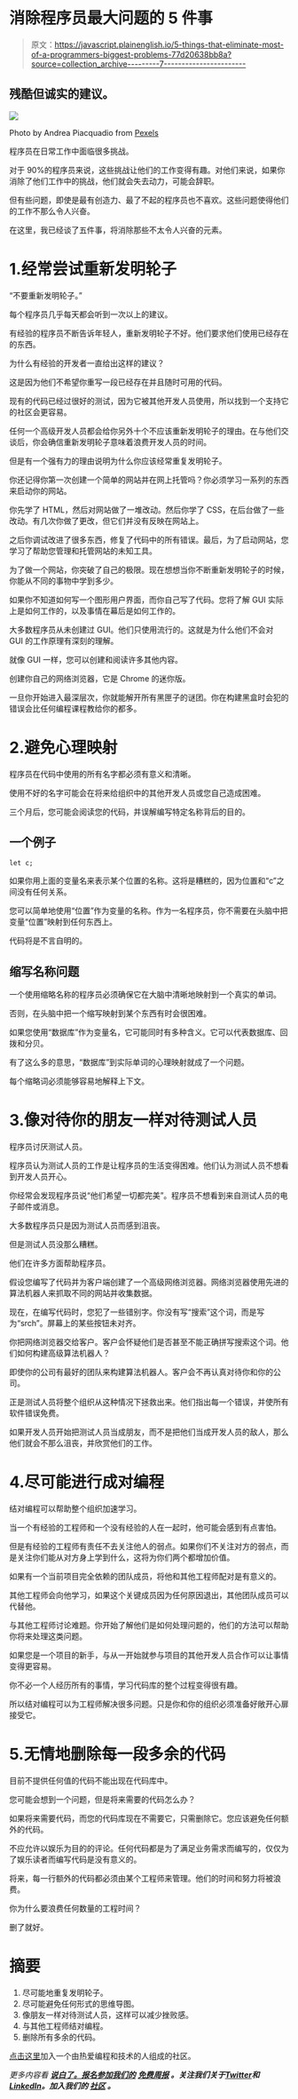 # 消除程序员最大问题的 5 件事

> 原文：<https://javascript.plainenglish.io/5-things-that-eliminate-most-of-a-programmers-biggest-problems-77d20638bb8a?source=collection_archive---------7----------------------->

## 残酷但诚实的建议。

![](img/e52e36c511c192f6b5cf0908047bbe69.png)

Photo by Andrea Piacquadio from [Pexels](https://www.pexels.com/photo/bearded-man-in-black-leather-jacket-3775534/)

程序员在日常工作中面临很多挑战。

对于 90%的程序员来说，这些挑战让他们的工作变得有趣。对他们来说，如果你消除了他们工作中的挑战，他们就会失去动力，可能会辞职。

但有些问题，即使是最有创造力、最了不起的程序员也不喜欢。这些问题使得他们的工作不那么令人兴奋。

在这里，我已经谈了五件事，将消除那些不太令人兴奋的元素。

# 1.经常尝试重新发明轮子

“不要重新发明轮子。”

每个程序员几乎每天都会听到一次以上的建议。

有经验的程序员不断告诉年轻人，重新发明轮子不好。他们要求他们使用已经存在的东西。

为什么有经验的开发者一直给出这样的建议？

这是因为他们不希望你重写一段已经存在并且随时可用的代码。

现有的代码已经过很好的测试，因为它被其他开发人员使用，所以找到一个支持它的社区会更容易。

任何一个高级开发人员都会给你另外十个不应该重新发明轮子的理由。在与他们交谈后，你会确信重新发明轮子意味着浪费开发人员的时间。

但是有一个强有力的理由说明为什么你应该经常重复发明轮子。

你还记得你第一次创建一个简单的网站并在网上托管吗？你必须学习一系列的东西来启动你的网站。

你先学了 HTML，然后对网站做了一堆改动。然后你学了 CSS，在后台做了一些改动。有几次你做了更改，但它们并没有反映在网站上。

之后你调试改进了很多东西，修复了代码中的所有错误。最后，为了启动网站，您学习了帮助您管理和托管网站的未知工具。

为了做一个网站，你突破了自己的极限。现在想想当你不断重新发明轮子的时候，你能从不同的事物中学到多少。

如果你不知道如何写一个图形用户界面，而你自己写了代码。您将了解 GUI 实际上是如何工作的，以及事情在幕后是如何工作的。

大多数程序员从未创建过 GUI。他们只使用流行的。这就是为什么他们不会对 GUI 的工作原理有深刻的理解。

就像 GUI 一样，您可以创建和阅读许多其他内容。

创建你自己的网络浏览器，它是 Chrome 的迷你版。

一旦你开始进入最深层次，你就能解开所有黑匣子的谜团。你在构建黑盒时会犯的错误会比任何编程课程教给你的都多。

# 2.避免心理映射

程序员在代码中使用的所有名字都必须有意义和清晰。

使用不好的名字可能会在将来给组织中的其他开发人员或您自己造成困难。

三个月后，您可能会阅读您的代码，并误解编写特定名称背后的目的。

## 一个例子

```
let c;
```

如果你用上面的变量名来表示某个位置的名称。这将是糟糕的，因为位置和“c”之间没有任何关系。

您可以简单地使用“位置”作为变量的名称。作为一名程序员，你不需要在头脑中把变量“位置”映射到任何东西上。

代码将是不言自明的。

## 缩写名称问题

一个使用缩略名称的程序员必须确保它在大脑中清晰地映射到一个真实的单词。

否则，在头脑中把一个缩写映射到某个东西有时会很困难。

如果您使用“数据库”作为变量名，它可能同时有多种含义。它可以代表数据库、回拨和分贝。

有了这么多的意思，“数据库”到实际单词的心理映射就成了一个问题。

每个缩略词必须能够容易地解释上下文。

# 3.像对待你的朋友一样对待测试人员

程序员讨厌测试人员。

程序员认为测试人员的工作是让程序员的生活变得困难。他们认为测试人员不想看到开发人员开心。

你经常会发现程序员说“他们希望一切都完美”。程序员不想看到来自测试人员的电子邮件或消息。

大多数程序员只是因为测试人员而感到沮丧。

但是测试人员没那么糟糕。

他们在许多方面帮助程序员。

假设您编写了代码并为客户端创建了一个高级网络浏览器。网络浏览器使用先进的算法机器人来抓取不同的网站并收集数据。

现在，在编写代码时，您犯了一些错别字。你没有写“搜索”这个词，而是写为“srch”。屏幕上的某些按钮未对齐。

你把网络浏览器交给客户。客户会怀疑他们是否甚至不能正确拼写搜索这个词。他们如何构建高级算法机器人？

即使你的公司有最好的团队来构建算法机器人。客户会不再认真对待你和你的公司。

正是测试人员将整个组织从这种情况下拯救出来。他们指出每一个错误，并使所有软件错误免费。

如果开发人员开始把测试人员当成朋友，而不是把他们当成开发人员的敌人，那么他们就会不那么沮丧，并欣赏他们的工作。

# 4.尽可能进行成对编程

结对编程可以帮助整个组织加速学习。

当一个有经验的工程师和一个没有经验的人在一起时，他可能会感到有点害怕。

但是有经验的工程师有责任不去关注他人的弱点。如果你们不关注对方的弱点，而是关注你们能从对方身上学到什么，这将为你们两个都增加价值。

如果有一个当前项目完全依赖的团队成员，将他和其他工程师配对是有意义的。

其他工程师会向他学习，如果这个关键成员因为任何原因退出，其他团队成员可以代替他。

与其他工程师讨论难题。你开始了解他们是如何处理问题的，他们的方法可以帮助你将来处理这类问题。

如果您是一个项目的新手，与从一开始就参与项目的其他开发人员合作可以让事情变得更容易。

你不必一个人经历所有的事情，学习代码库的整个过程变得很有趣。

所以结对编程可以为工程师解决很多问题。只是你和你的组织必须准备好敞开心扉接受它。

# 5.无情地删除每一段多余的代码

目前不提供任何值的代码不能出现在代码库中。

您可能会想到一个问题，但是将来需要的代码怎么办？

如果将来需要代码，而您的代码库现在不需要它，只需删除它。您应该避免任何额外的代码。

不应允许以娱乐为目的的评论。任何代码都是为了满足业务需求而编写的，仅仅为了娱乐读者而编写代码是没有意义的。

将来，每一行额外的代码都必须由某个工程师来管理。他们的时间和努力将被浪费。

你为什么要浪费任何数量的工程时间？

删了就好。

# 摘要

1.  尽可能地重复发明轮子。
2.  尽可能避免任何形式的思维导图。
3.  像朋友一样对待测试人员，这样可以减少挫败感。
4.  与其他工程师结对编程。
5.  删除所有多余的代码。

[点击这里](https://codertoentrepreneurs.substack.com/)加入一个由热爱编程和技术的人组成的社区。

*更多内容看* [***说白了。报名参加我们的***](https://plainenglish.io/) **[***免费周报***](http://newsletter.plainenglish.io/) *。关注我们关于*[***Twitter***](https://twitter.com/inPlainEngHQ)*和*[***LinkedIn***](https://www.linkedin.com/company/inplainenglish/)*。加入我们的* [***社区***](https://discord.gg/GtDtUAvyhW) *。***